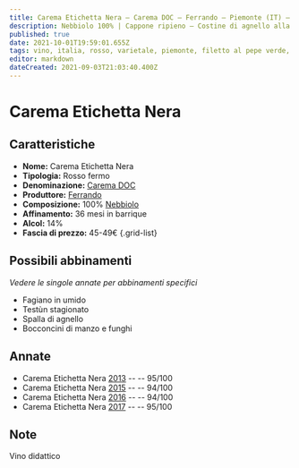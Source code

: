 ```yaml
---
title: Carema Etichetta Nera – Carema DOC – Ferrando – Piemonte (IT) – 45-49€ – 5★
description: Nebbiolo 100% | Cappone ripieno – Costine di agnello alla brace – Filetto al pepe verde – Bocconcini di manzo e funghi
published: true
date: 2021-10-01T19:59:01.655Z
tags: vino, italia, rosso, varietale, piemonte, filetto al pepe verde, Vitigni | Nebbiolo, Valutazioni | 5 stelle, didattico, cappone ripieno, Alimento | agnello, Alimento-dettagli | costine, Cottura | alla brace, Bocconcini di manzo e funghi, Prezzi | 45-49€
editor: markdown
dateCreated: 2021-09-03T21:03:40.400Z
---
```


 # Carema Etichetta Nera

## Caratteristiche
- **Nome:** Carema Etichetta Nera
- **Tipologia:** Rosso fermo
- **Denominazione:** [Carema DOC](/denominazioni/Italia/Piemonte/DOC/Carema) 
- **Produttore:** [Ferrando](/produttori/Italia/Piemonte/Ferrando)
- **Composizione:** 100% [Nebbiolo](/vitigni/Italia/bacca-nera/nebbiolo)
- **Affinamento:** 36 mesi in barrique 
- **Alcol:** 14%
- **Fascia di prezzo:** 45-49€
{.grid-list}



## Possibili abbinamenti
*Vedere le singole annate per abbinamenti specifici*

- Fagiano in umido
- Testùn stagionato
- Spalla di agnello
- Bocconcini di manzo e funghi
## Annate
- Carema Etichetta Nera [2013](vini/Italia/Piemonte/Ferrando/Carema-Etichetta-Nera/2013) -- <span class="star-5"></span> -- 95/100
- Carema Etichetta Nera [2015](vini/Italia/Piemonte/Ferrando/Carema-Etichetta-Nera/2015) -- <span class="star-5"></span> -- 94/100
- Carema Etichetta Nera [2016](vini/Italia/Piemonte/Ferrando/Carema-Etichetta-Nera/2016) -- <span class="star-5"></span> -- 94/100
- Carema Etichetta Nera [2017](vini/Italia/Piemonte/Ferrando/Carema-Etichetta-Nera/2017) -- <span class="star-5"></span> -- 95/100

## Note
Vino didattico
